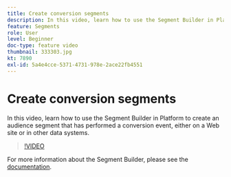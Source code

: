 ```yaml
---
title: Create conversion segments
description: In this video, learn how to use the Segment Builder in Platform to create an audience segment that has performed a conversion event, either on a Web site or in other data systems.
feature: Segments
role: User
level: Beginner
doc-type: feature video
thumbnail: 333303.jpg
kt: 7890
exl-id: 5a4e4cce-5371-4731-978e-2ace22fb4551
---
```

# Create conversion segments

In this video, learn how to use the Segment Builder in Platform to create an audience segment that has performed a conversion event, either on a Web site or in other data systems.

>[!VIDEO](https://video.tv.adobe.com/v/333303/?quality=12&learn=on)

For more information about the Segment Builder, please see the [documentation](https://experienceleague.adobe.com/docs/experience-platform/segmentation/ui/segment-builder.html?lang=en#audiences).
